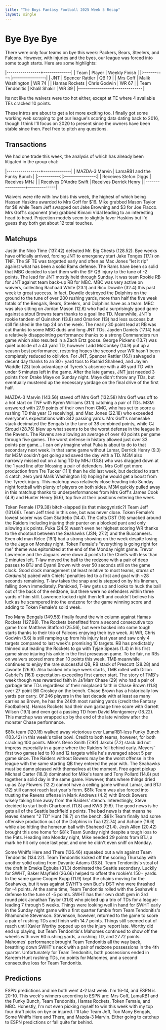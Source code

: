 ```yaml
---
title: "The Boys Fantasy Football 2025 Week 5 Recap"
layout: single
---
```


# Bye Bye Bye

There were only four teams on bye this week: Packers, Bears, Steelers, and Falcons. However, with injuries and the byes, our league was forced into some tough starts. Here are some highlights:

|-----------------+--------------|
| Team | Player | Weekly Finish |
|:-----------:|:----------------:|
| JNT | Spencer Rattler | QB 19 | 
| Mrs Goff | Malik Washington | WR 74 | 
| Hamas Rockets | Chris Godwin | WR 67 | 
| Team Tendonitis | Khalil Shakir | WR 39 | 
|-----------------+--------------|

Its not like the waivers were too hot either, except at TE where 4 available TEs cracked 10 points.

These intros are about to get a lot more exciting too. I finally got some working web scraping to get our league's scoring data dating back to 2016, though I think I'll focus on 2020 to present since the owners have been stable since then. Feel free to pitch any questions.

## Transactions

We had one trade this week, the analysis of which has already been litigated in the group chat:

|-----------------+--------------|
| MAZDA-3 Marvin | LamaRB1 and the Funky Bunch |
|:-----------:|:----------------:|
| Receives Stefon Diggs | Receives MHJ | 
| Receives D'Andre Swift | Receives Derrick Henry | 
|-----------------+--------------|


Waivers were rife with low bids this week, the highest of which being Hassan Haskins awarded to Mrs Goff for $16. Mike grabbed Mason Taylor for $8 while Team Jeff swapped out Jake Browning and $3 for Joe Flacco. Mrs Goff's opponent (me) grabbed Kimani Vidal leading to an interesting head to head. Projection models seem to slightly favor Haskins but I'd guess they both get about 12 total touches.


## Matchups

Justin the Nico Time (137.42) defeated Mr. Big Chests (128.52). Bye weeks have officially arrived, forcing JNT to emergency start Jake Tonges (17.1) on TNF. The SF TE was targetted early and often as Mac Jones "let it rip" against what has been a solid Rams defense. The Rams have been so solid that MBC decided to start them with the SF QB injury to the tune of -2 points. The lead for JNT mostly held through Sunday. It was team Rookie RB for JNT against team back-up RB for MBC. MBC was very active on waivers, collecting Rachaad White (23.1) and Rico Dowdle (32.4) this past week to great success. In fact, Dowdle destroyed the Dolphins on the ground to the tune of over 200 rushing yards, more than half the five week totals of the Bengals, Bears, Steelers, and Dolphins have as a team. MBC was also sitting on Jordan Mason (12.6) who had a surprisingly good game against a stout Browns team thanks to a goal line TD. Meanwhile, JNT's rookie tandem of Quinshon (13.8) and Omarion (13) had less success but still finished in the top 24 on the week. The nearly 30 point lead at RB was cut thanks to some MBC duds and long JNT TDs. Jayden Daniels (17.14) had a relatively disappointing performance thanks to a strong Commanders run game which also resulted in a Zach Ertz goose. George Pickens (13.7) was quiet outside of a 43 yard TD, however Ladd McConkey (14.9) put up a season best performance, restoring hopes the second year WR hasn't been completely reduced to oblivion. For JNT, Spencer Rattler (16.1) salvaged a decent day thanks to an 80+ yard toss to Rashid Shaheed, and Jaylen Waddle (23) took advantage of Tyreek's absence with a 46 yard TD with under 5 minutes left in the game. After the late games, JNT just needed 3 points from Drake Maye on Sunday night. Maye didn't throw any TDs, but eventually mustered up the necessary yardage on the final drive of the first half.

MAZDA-3 Marvin (143.56) staved off Mrs Goff (132.58) Mrs Goff was off to a hot start on TNF with Kyren Williams (31.1) catching a pair of TDs. M3M answered with 27.9 points of their own from CMC, who has yet to score a rushing TD this year (3 receiving), and Mac Jones (22.18) who exceeded everyone's expectations with 342 passing yards. Mrs Goff's namesake stack decimated the Bengals to the tune of 38 combined points, while CJ Stroud (28.76) blew up what seems to be the worst defense in the league in the Ravens. The Ravens are allowing an average of over 40 points per game through five games. The worst defense in history allowed just over 33 points per game... I can only imagine what Puka is about to do to that secondary next week. In that same game without Lamar, Derrick Henry (9.3) for M3M couldn't get going and saved the day with a TD. M3M also narrowly missed out on a long TD by MHJ (13.8) who was dragged down at the 1 yard line after Mossing a pair of defenders. Mrs Goff got more production from Tre Tucker (11.1) than he did last week, but decided to start 4 catch, zero yard Malik Washington (4) hoping he would get a boost from the Tyreek injury. This matchup was relatively close heading into Sunday night football with plenty of players on both sides. M3M quickly pulled away in this matchup thanks to underperformances from Mrs Goff's James Cook (4.9) and Hunter Henry (6.6), top five at their positions entering the week.

Token Female (179.38) bitch-slapped (is that misogynistic?) Team Jeff (131.66). Team Jeff tried in this one, but was never close. Token Female's lowest scorer was Cam Skattebo (14.4). The Colts DST (16) smacked around the Raiders including injuring their punter on a blocked punt and only allowing six points. Puka (24.5) wasn't even her highest scoring WR thanks to the shootout between the Seahawks (JSN; 27.2) and the Buccaneers. Even old man Kelce (19.1) had a strong showing on the week despite losing to the Jags on Monday night. Token Female's "everything is going right for me" theme was epitomized at the end of the Monday night game. Trevor Lawrence and the Jaguars were down 4 points to the Chiefs with less than 2 minutes left. T-law moved the ball to the redzone with a pair of deep passes to BTJ and Dyami Brown with over 50 seconds still on the game clock. Good clock management (at least relative to most teams, *stares at Cardinals*) paired with Chiefs' penalties led to a first and goal with ~28 seconds remaining. T-law takes the snap and is stepped on by his lineman, falling down immediately. Panicked, T-law gets up and looks to huck the ball out of the back of the endzone, but there were no defenders within three yards of him still. Lawrence looked right then left and couldn't believe his luck as he scampered into the endzone for the game winning score and adding to Token Female's solid week.

Too Many Bengals (149.58) finally found the win column against Hamas Rockets (127.98). The Rockets benefitted from a second consecutive top game from Matthew Stafford (25.56), but were backed into some tough starts thanks to their trio of Falcons enjoying their bye week. At WR, Chris Godwin (5.6) is still ramping up from his injury last year and saw only 4 targets compared to last week's promising 10 targets. RB has predictably thinned out leading the Rockets to go with Tyjae Spears (1.4) in his first game since injuring his ankle in the first preseason game. To be fair, no RBs on waivers scored more than 10 points this week. TMB meanwhile continues to enjoy the rare successful QB, RB stack of Prescott (28.28) and Javonte (26.9). Also backed into bye week starts, TMB rolled with Dillon Gabriel's (16.1) expectation-exceeding first career start. The story of TMB's week though was rewarded faith in Ja'Marr Chase (29) who had a pair of garbage time TDs regardless of their misplaced faith in Chase Brown (11.8) over 27 point Bill Croskey on the bench. Chase Brown has a historically low yards per carry. Of 246 players in the last decade with at least as many carries as Brown, he has the 246th most rushing yards (credit the Fantasy Footballers). Hamas Rockets had their own garbage time score with Garrett Wilson (19.1) and even got a passing TD from David Montgomery (18.22). This matchup was wrapped up by the end of the late window after the monster Chase performance.

$81k team (120.16) walked away victorious over LamaRB1-less Funky Bunch (103.42) in this week's toilet bowl. Credit to both teams, however, for both cracking 100 points. Mike's Geno Smith (7.92) Jakobi (7.2) stack did not impress especially in a game where the Raiders fell behind early. Meyers' first two games led to 10 and 12 targets while he's averaged about 5 per game since. The Raiders without Bowers may be the worst offense in the league with the same starting QB they entered the year with. The Seahawks must be damn pleased with themselves at the moment. Free agent pickup Michael Carter (18.3) dominated for Mike's team and Tony Pollard (14.8) put together a solid day in the same game. However, thats where things dried up as Zay Flowers (12.2) cannot have a ceiling game without Lamar, and BTJ (12) still cannot reach last year's form. $81k Team was also forced into trusting the Ravens offense in Mark Andrews (4.2) with Brock Bowers wisely taking time away from the Raiders' stench. Interestingly, Steve decided to start both Charbonet (11.8) and KW3 (9.6). The good news is he gets all of the Seattle backfield's points. The bad news is that means he leaves Kareem "2 TD" Hunt (18.7) on the bench. $81k Team finally had some offensive production out of the Dolphins in Tua (22.74) and Achane (16.6) while also hitting the homerun ball with Shaheed (21.4). Josh Allen (20.42) brought this one home for $81k Team Sunday night despite a tough loss to the Pats. Heading into Monday night, Mike needed 29 points from BTJ, a mark he hit only once last year, and one he didn't even sniff on Monday.

Some Whiffs Here and There (136.46) squeaked out a win against Team Tendonitis (134.22). Team Tendonitis kicked off the scoring Thursday with another solid outing from Davante Adams (13.8). Team Tendonitis's steal of the draft in Emeka Egbuka (31.3) dominated the Seattle secondary. Luckily for SWHT, Baker Mayfield (26.66) helped to offset the rookie's 150+ yards. In the same game Cooper Kupp (11.9) kept the chains moving for the Seahawks, but it was against SWHT's own Buc's DST who were thrashed for -4 points. At the same time, Team Tendonitis rolled with the Seahawk's defense to the tune of -5 points. SWHT has their own draft gem in 3rd round pick Jonathan Taylor (31.6) who picked up a trio of TDs for a league-leading 7 through 5 weeks. Things were looking well in hand for SWHT early in the Sunday night game with a first quarter fumble from Team Tendonitis's Rhamondre Stevenson. Stevenson, however, returned to the game to score a pair of rushing TDs and finish with 14.7 points. Things still seemed out of reach until Xavier Worthy popped up on the injury report late. Worthy did end up playing, but Team Tendonitis's Mahomes continued to show off the wheels with over 60 rushing yards, a rushing TD, and 27.72 points. Mahomes' performance brought Team Tendonitis all the way back, breathing down SWHT's neck with a pair of redzone possessions in the 4th quarter. Unfortunately for Team Tendonitis, both possessions ended in Kareem Hunt rushing TDs, no points for Mahomes, and a second consecutive loss for Team Tendonitis.

## Predictions

ESPN predictions and me both went 4-2 last week. I'm 16-14, and ESPN is 20-10. This week's winners according to ESPN are: Mrs Goff, LamaRB1 and the Funky Bunch, Team Tendonitis, Hamas Rockets, Token Female, and MBC. Honestly, I'm not even picking myself to win this week with my top four draft picks on bye or injured. I'll take Team Jeff, Too Many Bengals, Some Whiffs Here and There, and Mazda-3 Marvin. Either going to catchup to ESPN predictions or fall quite far behind.


